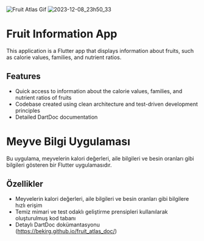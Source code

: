 ![Fruit Atlas Gif](https://github.com/BekirG/fruit_atlas/assets/73229871/090f2f48-1e93-46d9-878d-28beb98f5712)
![2023-12-08_23h50_33](https://github.com/BekirG/fruit_atlas/assets/73229871/dc2812da-24a2-4815-b158-251dcb961446)

# Fruit Information App

This application is a Flutter app that displays information about fruits, such as calorie values, families, and nutrient ratios.

## Features

- Quick access to information about the calorie values, families, and nutrient ratios of fruits
- Codebase created using clean architecture and test-driven development principles
- Detailed DartDoc documentation

# Meyve Bilgi Uygulaması

Bu uygulama, meyvelerin kalori değerleri, aile bilgileri ve besin oranları gibi bilgileri gösteren bir Flutter uygulamasıdır.

## Özellikler

- Meyvelerin kalori değerleri, aile bilgileri ve besin oranları gibi bilgilere hızlı erişim
- Temiz mimari ve test odaklı geliştirme prensipleri kullanılarak oluşturulmuş kod tabanı
- Detaylı DartDoc dokümantasyonu (https://bekirg.github.io/fruit_atlas_doc/)


